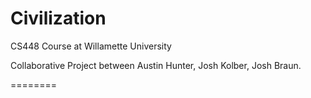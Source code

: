 Civilization
========

CS448 Course at Willamette University

Collaborative Project between Austin Hunter, Josh Kolber, Josh Braun.


========
